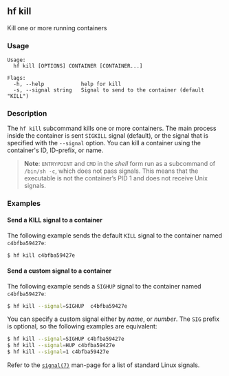 ## hf kill

Kill one or more running containers

<!-- usage -->

### Usage

```
Usage:
  hf kill [OPTIONS] CONTAINER [CONTAINER...]

Flags:
  -h, --help            help for kill
  -s, --signal string   Signal to send to the container (default "KILL")

```
<!-- description and examples -->


### Description

The `hf kill` subcommand kills one or more containers. The main process
inside the container is sent `SIGKILL` signal (default), or the signal that is
specified with the `--signal` option. You can kill a container using the
container's ID, ID-prefix, or name.

> **Note**: `ENTRYPOINT` and `CMD` in the *shell* form run as a subcommand of
> `/bin/sh -c`, which does not pass signals. This means that the executable is
> not the container’s PID 1 and does not receive Unix signals.

### Examples


#### Send a KILL signal  to a container

The following example sends the default `KILL` signal to the container named
`c4bfba59427e`:

```bash
$ hf kill c4bfba59427e
```

#### Send a custom signal  to a container

The following example sends a `SIGHUP` signal to the container named
`c4bfba59427e`:

```bash
$ hf kill --signal=SIGHUP  c4bfba59427e
```


You can specify a custom signal either by _name_, or _number_. The `SIG` prefix
is optional, so the following examples are equivalent:

```bash
$ hf kill --signal=SIGHUP c4bfba59427e
$ hf kill --signal=HUP c4bfba59427e
$ hf kill --signal=1 c4bfba59427e
```

Refer to the [`signal(7)`](http://man7.org/linux/man-pages/man7/signal.7.html)
man-page for a list of standard Linux signals.


